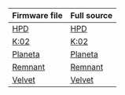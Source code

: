 | Firmware file           | Full source |
| --------------| ----------- |
|[HPD](https://github.com/ergohaven/vial-qmk/releases)|[HPD](https://github.com/ergohaven/vial-qmk/tree/vial/keyboards/ergohaven/hpd/keymaps/ergohaven)|  
|[K:02](https://github.com/ergohaven/vial-qmk/releases)|[K:02](https://github.com/ergohaven/vial-qmk/tree/vial/keyboards/ergohaven/k02/keymaps/ergohaven)|  
|[Planeta](https://github.com/ergohaven/vial-qmk/releases)|[Planeta](https://github.com/ergohaven/vial-qmk/tree/vial/keyboards/ergohaven/planeta/keymaps/ergohaven)|  
|[Remnant](https://github.com/ergohaven/vial-qmk/releases)|[Remnant](https://github.com/ergohaven/vial-qmk/tree/vial/keyboards/ergohaven/remnant/keymaps/ergohaven)|  
|[Velvet](https://github.com/ergohaven/vial-qmk/releases)|[Velvet](https://github.com/ergohaven/vial-qmk/tree/vial/keyboards/ergohaven/velvet/keymaps/ergohaven) |
